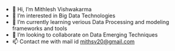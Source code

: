 - 👋 Hi, I’m Mithlesh Vishwakarma
- 👀 I’m interested in Big Data Technologies
- 🌱 I’m currently learning verious Data Processing and modeling frameworks and tools
- 💞️ I’m looking to collaborate on Data Emerging Techniques
- 📫 Contact me with mail id mithsv20@gmail.com

<!---
mithsv20/mithsv20 is a ✨ special ✨ repository because its `README.md` (this file) appears on your GitHub profile.
You can click the Preview link to take a look at your changes.
--->
